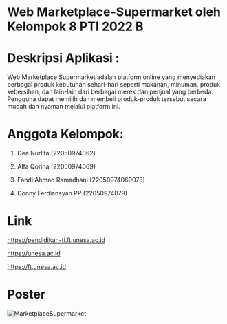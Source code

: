 # Web Marketplace-Supermarket oleh Kelompok 8 PTI 2022 B


# Deskripsi Aplikasi : 

Web Marketplace Supermarket adalah platform online yang menyediakan berbagai produk kebutuhan sehari-hari
seperti makanan, minuman, produk kebersihan, dan lain-lain dari berbagai merek dan penjual yang berbeda.
Pengguna dapat memilih dan membeli produk-produk tersebut secara mudah dan nyaman melalui platform ini.

# Anggota Kelompok:

1. Dea Nurlita (22050974062) 

2. Alfa Qorina (22050974069) 

3. Fandi Ahmad Ramadhani (22050974069073)

4. Donny Ferdiansyah PP (22050974079)

# Link

https://pendidikan-ti.ft.unesa.ac.id

https://unesa.ac.id

https://ft.unesa.ac.id

# Poster

![MarketplaceSupermarket](https://github.com/DFerdiansyah03/Marketplace-Supermarket/assets/111141667/1a963b65-1b12-4226-8eae-fa48f2344219)

